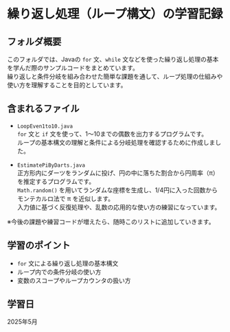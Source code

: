 # 繰り返し処理（ループ構文）の学習記録

## フォルダ概要
このフォルダでは、Javaの `for` 文、`while` 文などを使った繰り返し処理の基本を学んだ際のサンプルコードをまとめています。  
繰り返しと条件分岐を組み合わせた簡単な課題を通して、ループ処理の仕組みや使い方を理解することを目的としています。

## 含まれるファイル

- `LoopEven1to10.java`  
  `for` 文と `if` 文を使って、1～10までの偶数を出力するプログラムです。  
  ループの基本構文の理解と条件による分岐処理を確認するために作成しました。
  
- `EstimatePiByDarts.java`  
  正方形内にダーツをランダムに投げ、円の中に落ちた割合から円周率（π）を推定するプログラムです。  
  `Math.random()` を用いてランダムな座標を生成し、1/4円に入った回数からモンテカルロ法で π を近似します。  
  入力値に基づく反復処理や、乱数の応用的な使い方の練習になっています。  
  
※今後の課題や練習コードが増えたら、随時このリストに追加していきます。

## 学習のポイント
- `for` 文による繰り返し処理の基本構文
- ループ内での条件分岐の使い方
- 変数のスコープやループカウンタの扱い方

## 学習日
2025年5月